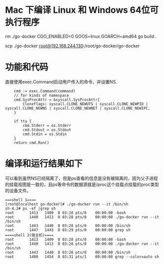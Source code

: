 # Mac 下编译 Linux 和 Windows 64位可执行程序

rm ./go-docker
CGO_ENABLED=0 GOOS=linux GOARCH=amd64 go build .

scp ./go-docker root@192.168.244.130:/root/go-docker/go-docker


# 功能和代码
直接使用exec.Command启动用户传入的命令，并设置NS.
```
	cmd := exec.Command(command)
	// for kinds of namespace
	cmd.SysProcAttr = &syscall.SysProcAttr{
		Cloneflags: syscall.CLONE_NEWUTS | syscall.CLONE_NEWPID | syscall.CLONE_NEWNS | syscall.CLONE_NEWNET | syscall.CLONE_NEWIPC,
	}

	if tty {
		cmd.Stderr = os.Stderr
		cmd.Stdout = os.Stdout
		cmd.Stdin = os.Stdin
	}
	return cmd.Run()
```

# 编译和运行结果如下
可以看到虽然NS已经隔离了，但是ps查看的信息是没有被隔离的，因为父子进程的挂载视图是一致的，且ps等命令的数据源就是/proc这个挂载点挂载的proc类型的设备文件。
```
===shell 1====
[root@localhost go-docker]# ./go-docker run --it /bin/sh
sh-4.2# ps -ef |grep sh
root       1413   1409  0 03:28 pts/0    00:00:00 -bash
root       1440   1413  0 03:28 pts/0    00:00:00 ./go-docker run --it /bin/sh
root       1443   1440  0 03:28 pts/0    00:00:00 /bin/sh
root       1447   1443  0 03:29 pts/0    00:00:00 grep sh
====shell 2(宿主机)====
root       1413   1409  0 03:28 pts/0    00:00:00 -bash
root       1440   1413  0 03:28 pts/0    00:00:00 ./go-docker run --it /bin/sh
root       1443   1440  0 03:28 pts/0    00:00:00 /bin/sh
root       1480   1454  0 03:31 pts/1    00:00:00 grep --color=auto sh
```

